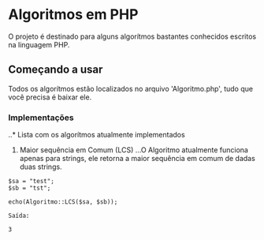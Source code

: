 # Algoritmos em PHP

O projeto é destinado para alguns algorítmos bastantes conhecidos escritos na linguagem PHP.

## Começando a usar

Todos os algorítmos estão localizados no arquivo 'Algoritmo.php', tudo que você precisa é baixar ele.

### Implementações
..* Lista com os algorítmos atualmente implementados
1. Maior sequência em Comum (LCS)
...O Algoritmo atualmente funciona apenas para strings, ele retorna a maior sequência em comum de dadas duas strings.

```
$sa = "test";
$sb = "tst";

echo(Algoritmo::LCS($sa, $sb));

Saída:

3
```

